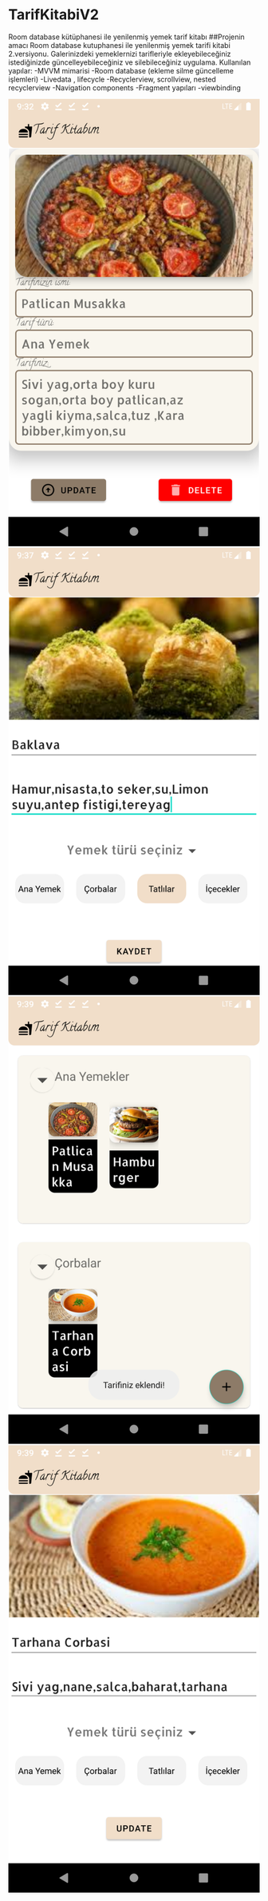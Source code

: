 # TarifKitabiV2
Room database kütüphanesi ile yenilenmiş yemek tarif kitabı
##Projenin amacı
Room database kutuphanesi ile yenilenmiş yemek tarifi kitabi 2.versiyonu.
Galerinizdeki yemeklernizi tarifleriyle ekleyebileceğiniz istediğinizde güncelleyebileceğiniz ve silebileceğiniz uygulama.
Kullanılan yapılar:
-MVVM mimarisi
-Room database (ekleme silme güncelleme işlemleri)
-Livedata , lifecycle
-Recyclerview, scrollview, nested recyclerview
-Navigation components
-Fragment yapıları
-viewbinding

![proje fotografı](https://github.com/ismetbugra/TarifKitabiV2/blob/main/images/Screenshot_20230612_123220.png)
![proje fotografı](https://github.com/ismetbugra/TarifKitabiV2/blob/main/images/Screenshot_20230612_123729.png)
![proje fotografı](https://github.com/ismetbugra/TarifKitabiV2/blob/main/images/Screenshot_20230612_123914.png)
![proje fotografı](https://github.com/ismetbugra/TarifKitabiV2/blob/main/images/Screenshot_20230612_123953.png)


